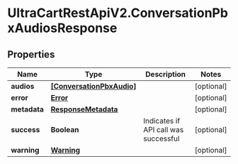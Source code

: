 # UltraCartRestApiV2.ConversationPbxAudiosResponse

## Properties
Name | Type | Description | Notes
------------ | ------------- | ------------- | -------------
**audios** | [**[ConversationPbxAudio]**](ConversationPbxAudio.md) |  | [optional] 
**error** | [**Error**](Error.md) |  | [optional] 
**metadata** | [**ResponseMetadata**](ResponseMetadata.md) |  | [optional] 
**success** | **Boolean** | Indicates if API call was successful | [optional] 
**warning** | [**Warning**](Warning.md) |  | [optional] 


